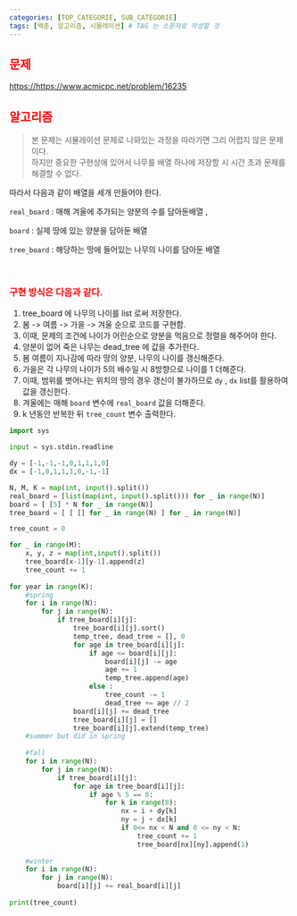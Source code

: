 ```yaml
---
categories: [TOP_CATEGORIE, SUB_CATEGORIE]
tags: [백준, 알고리즘, 시물레이션] # TAG 는 소문자로 작성할 것
---
```


## <span style="color:red">문제</span>
<https://https://www.acmicpc.net/problem/16235>

## <span style="color:red">알고리즘</span>
>본 문제는 시뮬레이션 문제로 나와있는 과정을 따라가면 그리 어렵지 않은 문제이다.<br>
>하지만 중요한 구현상에 있어서 나무를 배열 하나에 저장할 시 시간 초과 문제를 해결할 수 없다.

따라서 다음과 같이 배열을 세개 만들어야 한다.

`real_board` : 매해 겨울에 추가되는 양분의 수를 담아둔배열 , 

`board` : 실제 땅에 있는 양분을 담아둔 배열

 `tree_board` : 해당하는 땅에 들어있는 나무의 나이를 담아둔 배열

 <br>

### <span style="color:red">구현 방식은 다음과 같다.</span>

 1. tree_board 에 나무의 나이를 list 로써 저장한다.
 2. 봄 -> 여름 -> 가을 -> 겨울 순으로 코드를 구현함.
 3. 이때, 문제의 조건에 나이가 어린순으로 양분을 먹음으로 정렬을 해주어야 한다.
 4. 양분이 없어 죽은 나무는 dead_tree 에 값을 추가한다.
 5. 봄 여름이 지나감에 따라 땅의 양분, 나무의 나이를 갱신해준다.
 6. 가을은 각 나무의 나이가 5의 배수일 시 8방향으로 나이를 1 더해준다.
 7. 이때, 범위를 벗어나는 위치의 땅의 경우 갱신이 불가하므로 `dy` , `dx` list를 활용하여 값을 갱신한다.
 8. 겨울에는 매해 `board` 변수에 `real_board` 값을 더해준다.
 9. k 년동안 반복한 뒤 `tree_count` 변수 출력한다.

```python
import sys

input = sys.stdin.readline

dy = [-1,-1,-1,0,1,1,1,0]
dx = [-1,0,1,1,1,0,-1,-1]

N, M, K = map(int, input().split())
real_board = [list(map(int, input().split())) for _ in range(N)]
board = [ [5] * N for _ in range(N)]
tree_board = [ [ [] for _ in range(N) ] for _ in range(N)]

tree_count = 0

for _ in range(M):
    x, y, z = map(int,input().split())
    tree_board[x-1][y-1].append(z)
    tree_count += 1
    
for year in range(K):
    #spring
    for i in range(N):
        for j in range(N):
            if tree_board[i][j]:
                tree_board[i][j].sort()
                temp_tree, dead_tree = [], 0
                for age in tree_board[i][j]:
                    if age <= board[i][j]:
                        board[i][j] -= age
                        age += 1
                        temp_tree.append(age)
                    else :
                        tree_count -= 1
                        dead_tree += age // 2
                board[i][j] += dead_tree
                tree_board[i][j] = []
                tree_board[i][j].extend(temp_tree)
    #summer but did in spring
    
    #fall
    for i in range(N):
        for j in range(N):
            if tree_board[i][j]:
                for age in tree_board[i][j]:
                    if age % 5 == 0:
                        for k in range(8):
                            nx = i + dy[k]
                            ny = j + dx[k]
                            if 0<= nx < N and 0 <= ny < N:
                                tree_count += 1
                                tree_board[nx][ny].append(1)
    
    #winter
    for i in range(N):
        for j in range(N):
            board[i][j] += real_board[i][j]
            
print(tree_count)
```
